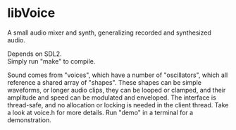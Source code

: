 # libVoice

A small audio mixer and synth, generalizing recorded and synthesized audio.

Depends on SDL2.<br />
Simply run "make" to compile.

Sound comes from "voices", which have a number of "oscillators",
which all reference a shared array of "shapes".
These shapes can be simple waveforms, or longer audio clips,
they can be looped or clamped, and their amplitude and speed can
be modulated and enveloped.
The interface is thread-safe, and no allocation or locking is needed in the client thread.
Take a look at voice.h for more details.
Run "demo" in a terminal for a demonstration.
